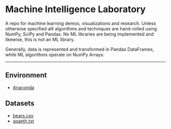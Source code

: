 # Machine Intelligence Laboratory
A repo for machine learning demos, visualizations and research. Unless otherwise specified alll algorithms and techniques are hand-rolled using NumPy, SciPy and Pandas. No ML libraries are being implemented and likewise, this is not an ML library.

Generally, data is represented and transformed in Pandas DataFrames, while ML algorithms operate on NumPy Arrays. 

----

## Environment
 * [Anaconda](https://www.continuum.io/why-anaconda) 

## Datasets
 * [bears.csv](https://people.sc.fsu.edu/~jburkardt/datasets/triola/bears.csv)
 * [spaeth.txt](https://people.sc.fsu.edu/~jburkardt/datasets/spaeth/spaeth.html)


